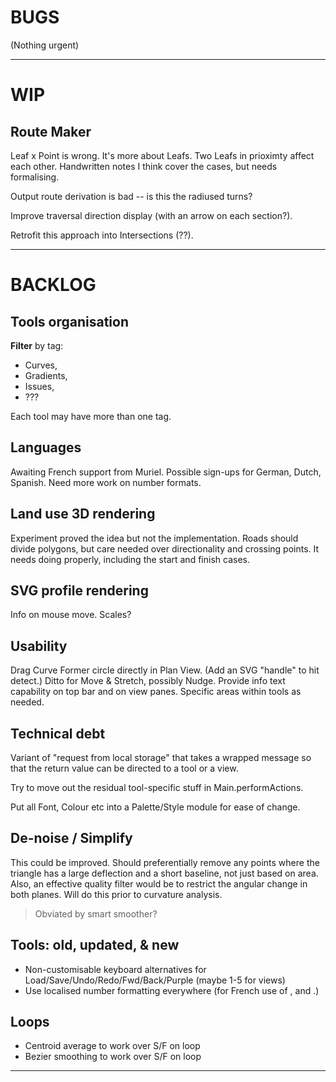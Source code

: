 
# BUGS

(Nothing urgent)

--- 

# WIP

## Route Maker

Leaf x Point is wrong. It's more about Leafs. Two Leafs in prioximty affect each other.
Handwritten notes I think cover the cases, but needs formalising.

Output route derivation is bad -- is this the radiused turns?

Improve traversal direction display (with an arrow on each section?).

Retrofit this approach into Intersections (??).

---

# BACKLOG

## Tools organisation

**Filter** by tag:
  - Curves, 
  - Gradients, 
  - Issues,
  - ???

Each tool may have more than one tag.

## Languages

Awaiting French support from Muriel.
Possible sign-ups for German, Dutch, Spanish.
Need more work on number formats.

## Land use 3D rendering

Experiment proved the idea but not the implementation.
Roads should divide polygons, but care needed over directionality and crossing points.
It needs doing properly, including the start and finish cases.

## SVG profile rendering

Info on mouse move.
Scales?

## Usability

Drag Curve Former circle directly in Plan View. (Add an SVG "handle" to hit detect.)
Ditto for Move & Stretch, possibly Nudge.
Provide info text capability on top bar and on view panes.
Specific areas within tools as needed.

## Technical debt

Variant of "request from local storage" that takes a wrapped message so that the return value
can be directed to a tool or a view.

Try to move out the residual tool-specific stuff in Main.performActions.

Put all Font, Colour etc into a Palette/Style module for ease of change.

## De-noise / Simplify

This could be improved. Should preferentially remove any points where the triangle has a large
deflection and a short baseline, not just based on area. Also, an effective quality filter
would be to restrict the angular change in both planes. Will do this prior to curvature analysis.
> Obviated by smart smoother?

## Tools: old, updated, & new

- Non-customisable keyboard alternatives for Load/Save/Undo/Redo/Fwd/Back/Purple (maybe 1-5 for views)
- Use localised number formatting everywhere (for French use of , and .)

## Loops

- Centroid average to work over S/F on loop
- Bezier smoothing to work over S/F on loop

 
---
